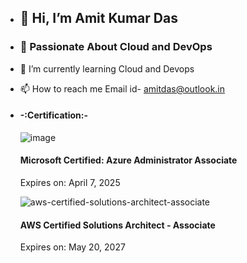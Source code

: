 - ## 👋 **Hi, I’m Amit Kumar Das**
- ### 👀 Passionate About Cloud and DevOps
- 🌱 I’m currently learning Cloud and Devops
- 📫 How to reach me Email id- [amitdas@outlook.in](amitdas@outlook.in)
- #### -:Certification:-
  ![image](https://github.com/AmitKumaDas/AmitKumaDas/assets/152639378/360cd08e-ecea-4c8a-beb4-035095ffa66d)
  #### Microsoft Certified: Azure Administrator Associate
    Expires on: April 7, 2025
 
  ![aws-certified-solutions-architect-associate](https://github.com/AmitKumaDas/AmitKumaDas/assets/152639378/0e69bec9-f10e-49e8-a0ea-e8176fdd8b5a)

  #### AWS Certified Solutions Architect - Associate
  Expires on: May 20, 2027

  

<!---
AmitKumaDas/AmitKumaDas is a ✨ special ✨ repository because its `README.md` (this file) appears on your GitHub profile.
You can click the Preview link to take a look at your changes.
--->
